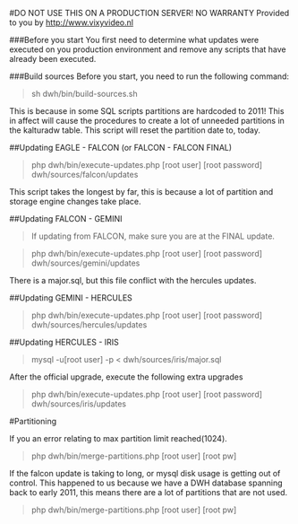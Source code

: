 #DO NOT USE THIS ON A PRODUCTION SERVER! NO WARRANTY
Provided to you by http://www.vixyvideo.nl

###Before you start
You first need to determine what updates were executed on you production environment and remove any scripts that have already been executed.

###Build sources
Before you start, you need to run the following command:
>sh dwh/bin/build-sources.sh

This is because in some SQL scripts partitions are hardcoded to 2011! This in affect will cause the procedures to create a lot of unneeded partitions in the kalturadw table. This script will reset the partition date to, today.

##Updating EAGLE - FALCON (or FALCON - FALCON FINAL)

>php dwh/bin/execute-updates.php [root user] [root password] dwh/sources/falcon/updates

This script takes the longest by far, this is because a lot of partition and storage engine changes take place.

##Updating FALCON - GEMINI
> If updating from FALCON, make sure you are at the FINAL update.

>php dwh/bin/execute-updates.php [root user] [root password] dwh/sources/gemini/updates

There is a major.sql, but this file conflict with the hercules updates.

##Updating GEMINI - HERCULES

>php dwh/bin/execute-updates.php [root user] [root password] dwh/sources/hercules/updates


##Updating HERCULES - IRIS

> mysql -u[root user] -p < dwh/sources/iris/major.sql

After the official upgrade, execute the following extra upgrades

>php dwh/bin/execute-updates.php [root user] [root password] dwh/sources/iris/updates

#Partitioning

If you an error relating to max partition limit reached(1024).

>php dwh/bin/merge-partitions.php [root user] [root pw]

If the falcon update is taking to long, or mysql disk usage is getting out of control. This happened to us because we have a DWH database spanning back to early 2011, this means there are a lot of partitions that are not used.

>php dwh/bin/merge-partitions.php [root user] [root pw]